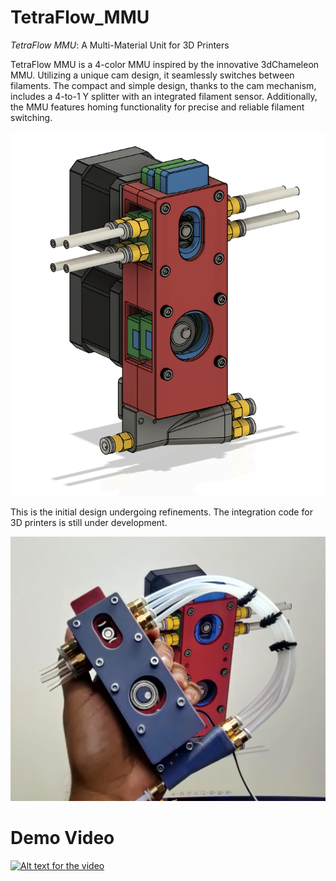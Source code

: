 # TetraFlow_MMU

*TetraFlow MMU*: A Multi-Material Unit for 3D Printers

TetraFlow MMU is a 4-color MMU inspired by the innovative 3dChameleon MMU. Utilizing a unique cam design, it seamlessly switches between filaments. The compact and simple design, thanks to the cam mechanism, includes a 4-to-1 Y splitter with an integrated filament sensor. Additionally, the MMU features homing functionality for precise and reliable filament switching.

![Render](Images/render.png)

This is the initial design undergoing refinements. The integration code for 3D printers is still under development.

![Build Image](Images/buildImage.jpg)

# Demo Video

[![Alt text for the video](https://img.youtube.com/vi/IvIK14vktVs/0.jpg)](https://www.youtube.com/watch?v=IvIK14vktVs)

